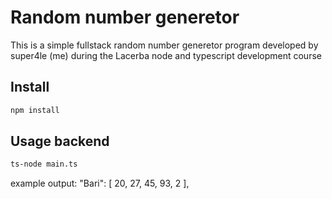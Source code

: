 # Random number generetor

This is a simple fullstack random number generetor program developed by super4le (me) during the Lacerba node and typescript development course

## Install

```bash
npm install
```

## Usage backend

```bash
ts-node main.ts
```
example output:
"Bari": [
    20,
    27,
    45,
    93,
    2
  ],